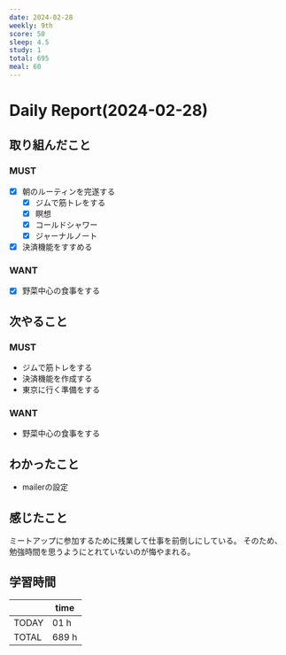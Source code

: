 ```yaml
---
date: 2024-02-28
weekly: 9th
score: 50
sleep: 4.5
study: 1
total: 695
meal: 60
---
```

# Daily Report(2024-02-28)
## 取り組んだこと
### MUST
- [x] 朝のルーティンを完遂する
	- [x] ジムで筋トレをする
	- [x] 瞑想
	- [x] コールドシャワー
	- [x] ジャーナルノート
- [x] 決済機能をすすめる
### WANT  
- [x] 野菜中心の食事をする
## 次やること
### MUST  
- ジムで筋トレをする  
- 決済機能を作成する  
- 東京に行く準備をする
### WANT  
- 野菜中心の食事をする
## わかったこと
- mailerの設定
## 感じたこと
ミートアップに参加するために残業して仕事を前倒しにしている。
そのため、勉強時間を思うようにとれていないのが悔やまれる。


## 学習時間
|       | time  | 
| ----- | ----- |
| TODAY | 01 h   |
| TOTAL | 689 h |
